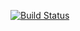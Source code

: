 [![Build Status](https://travis-ci.org/moramar/WelcomeMessageRep.svg?branch=master)](https://travis-ci.org/moramar/WelcomeMessageRep)